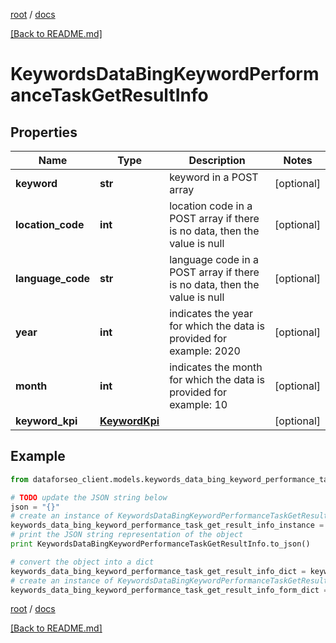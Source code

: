 [root](./../ "root") / [docs](./ "docs")

[[Back to README.md]](./../README.md "[Back to README.md]")

# KeywordsDataBingKeywordPerformanceTaskGetResultInfo

## Properties

Name | Type | Description | Notes
------------ | ------------- | ------------- | -------------
**keyword** | **str** | keyword in a POST array | [optional]
**location_code** | **int** | location code in a POST array if there is no data, then the value is null | [optional]
**language_code** | **str** | language code in a POST array if there is no data, then the value is null | [optional]
**year** | **int** | indicates the year for which the data is provided for example: 2020 | [optional]
**month** | **int** | indicates the month for which the data is provided for example: 10 | [optional]
**keyword_kpi** | [**KeywordKpi**](KeywordKpi.md) |  | [optional]

## Example

```python
from dataforseo_client.models.keywords_data_bing_keyword_performance_task_get_result_info import KeywordsDataBingKeywordPerformanceTaskGetResultInfo

# TODO update the JSON string below
json = "{}"
# create an instance of KeywordsDataBingKeywordPerformanceTaskGetResultInfo from a JSON string
keywords_data_bing_keyword_performance_task_get_result_info_instance = KeywordsDataBingKeywordPerformanceTaskGetResultInfo.from_json(json)
# print the JSON string representation of the object
print KeywordsDataBingKeywordPerformanceTaskGetResultInfo.to_json()

# convert the object into a dict
keywords_data_bing_keyword_performance_task_get_result_info_dict = keywords_data_bing_keyword_performance_task_get_result_info_instance.to_dict()
# create an instance of KeywordsDataBingKeywordPerformanceTaskGetResultInfo from a dict
keywords_data_bing_keyword_performance_task_get_result_info_form_dict = keywords_data_bing_keyword_performance_task_get_result_info.from_dict(keywords_data_bing_keyword_performance_task_get_result_info_dict)
```

  

[root](./../ "root") / [docs](./ "docs")

[[Back to README.md]](./../README.md "[Back to README.md]")
